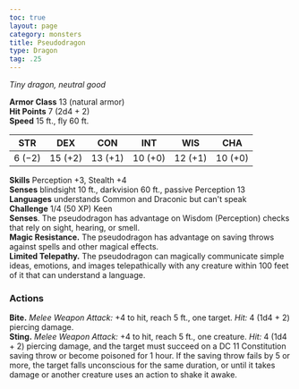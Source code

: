 ```yaml
---
toc: true
layout: page
category: monsters
title: Pseudodragon
type: Dragon
tag: .25
---
```

_Tiny dragon, neutral good_

**Armor Class** 13 (natural armor)    
**Hit Points** 7 (2d4 + 2)    
**Speed** 15 ft., fly 60 ft. 

| STR     | DEX     | CON     | INT     | WIS     | CHA     |
|---------|---------|---------|---------|---------|---------|
| 6 (−2)  | 15 (+2) | 13 (+1) | 10 (+0) | 12 (+1) | 10 (+0) |

**Skills** Perception +3, Stealth +4    
**Senses** blindsight 10 ft., darkvision 60 ft., passive Perception 13    
**Languages** understands Common and Draconic but can't speak    
**Challenge** 1/4 (50 XP) Keen    
**Senses**. The pseudodragon has advantage on Wisdom (Perception) checks that rely on sight, hearing, or smell.    
**Magic Resistance.** The pseudodragon has advantage on saving throws against spells and other magical effects.    
**Limited Telepathy.** The pseudodragon can magically communicate simple ideas, emotions, and images telepathically with any creature within 100 feet of it that can understand a language. 

### Actions    
**Bite.** _Melee Weapon Attack:_ +4 to hit, reach 5 ft., one target. _Hit:_ 4 (1d4 + 2) piercing damage.    
**Sting.** _Melee Weapon Attack:_ +4 to hit, reach 5 ft., one creature. _Hit:_ 4 (1d4 + 2) piercing damage, and the target must succeed on a DC 11 Constitution saving throw or become poisoned for 1 hour. If the saving throw fails by 5 or more, the target falls unconscious for the same duration, or until it takes damage or another creature uses an action to shake it awake.